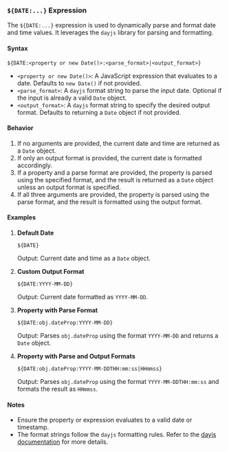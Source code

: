 ### `${DATE:...}` Expression

The `${DATE:...}` expression is used to dynamically parse and format date and time values. It leverages the `dayjs` library for parsing and formatting.

#### Syntax
```
${DATE:<property or new Date()>:<parse_format>|<output_format>}
```

- `<property or new Date()>`: A JavaScript expression that evaluates to a date. Defaults to `new Date()` if not provided.
- `<parse_format>`: A `dayjs` format string to parse the input date. Optional if the input is already a valid `Date` object.
- `<output_format>`: A `dayjs` format string to specify the desired output format. Defaults to returning a `Date` object if not provided.

#### Behavior
1. If no arguments are provided, the current date and time are returned as a `Date` object.
2. If only an output format is provided, the current date is formatted accordingly.
3. If a property and a parse format are provided, the property is parsed using the specified format, and the result is returned as a `Date` object unless an output format is specified.
4. If all three arguments are provided, the property is parsed using the parse format, and the result is formatted using the output format.

#### Examples
1. **Default Date**
   ```
   ${DATE}
   ```
   Output: Current date and time as a `Date` object.

2. **Custom Output Format**
   ```
   ${DATE:YYYY-MM-DD}
   ```
   Output: Current date formatted as `YYYY-MM-DD`.

3. **Property with Parse Format**
   ```
   ${DATE:obj.dateProp:YYYY-MM-DD}
   ```
   Output: Parses `obj.dateProp` using the format `YYYY-MM-DD` and returns a `Date` object.

4. **Property with Parse and Output Formats**
   ```
   ${DATE:obj.dateProp:YYYY-MM-DDTHH:mm:ss|HHmmss}
   ```
   Output: Parses `obj.dateProp` using the format `YYYY-MM-DDTHH:mm:ss` and formats the result as `HHmmss`.

#### Notes
- Ensure the property or expression evaluates to a valid date or timestamp.
- The format strings follow the `dayjs` formatting rules. Refer to the [dayjs documentation](https://day.js.org/docs/en/display/format) for more details.
